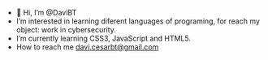 - 👋 Hi, I’m @DaviBT
-  I’m interested in learning diferent languages of programing, for reach my object: work in cybersecurity.
-  I’m currently learning CSS3, JavaScript and HTML5. 
-  How to reach me davi.cesarbt@gmail.com

<!---
DaviBT/DaviBT is a ✨ special ✨ repository because its `README.md` (this file) appears on your GitHub profile.
You can click the Preview link to take a look at your changes.
--->
